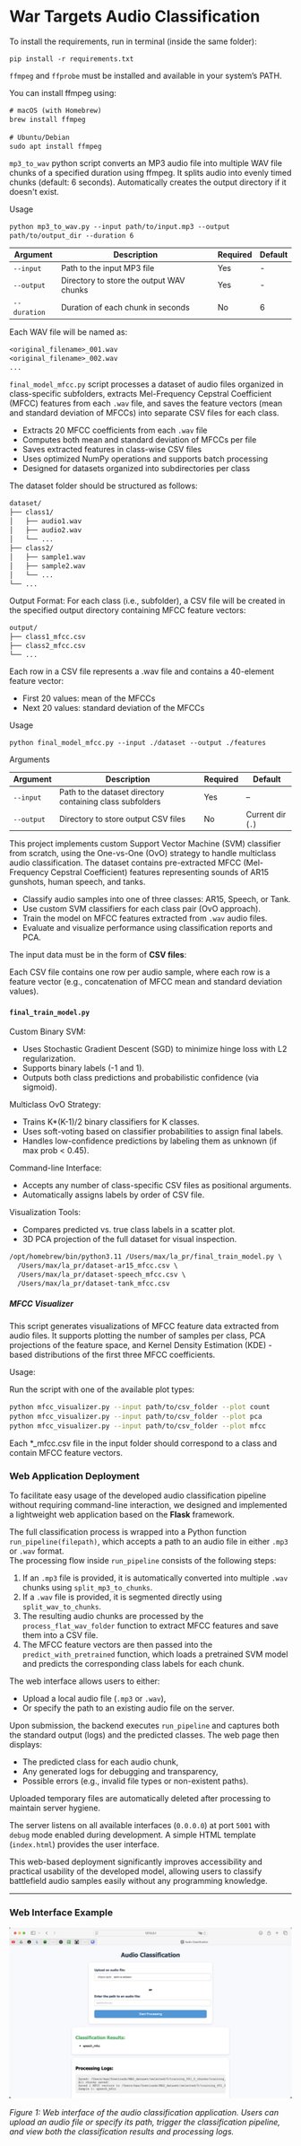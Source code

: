 # War Targets Audio Classification

To install the requirements, run in terminal (inside the same folder):
```{bash}
pip install -r requirements.txt
```
`ffmpeg` and `ffprobe` must be installed and available in your system’s PATH.

You can install ffmpeg using:
```{bash}
# macOS (with Homebrew)
brew install ffmpeg

# Ubuntu/Debian
sudo apt install ffmpeg
```


`mp3_to_wav` python script converts an MP3 audio file into multiple WAV file chunks of a specified duration using ffmpeg. It splits audio into evenly timed chunks (default: 6 seconds). Automatically creates the output directory if it doesn't exist.

Usage
```{bash}
python mp3_to_wav.py --input path/to/input.mp3 --output path/to/output_dir --duration 6
```

| Argument     | Description                                      | Required | Default |
|--------------|--------------------------------------------------|----------|---------|
| `--input`    | Path to the input MP3 file                       | Yes      | -       |
| `--output`   | Directory to store the output WAV chunks         | Yes      | -       |
| `--duration` | Duration of each chunk in seconds                | No       | 6       |


Each WAV file will be named as:
```{}
<original_filename>_001.wav
<original_filename>_002.wav
...
```

`final_model_mfcc.py`  script processes a dataset of audio files organized in class-specific subfolders, extracts Mel-Frequency Cepstral Coefficient (MFCC) features from each `.wav` file, and saves the feature vectors (mean and standard deviation of MFCCs) into separate CSV files for each class.

- Extracts 20 MFCC coefficients from each `.wav` file
- Computes both mean and standard deviation of MFCCs per file
- Saves extracted features in class-wise CSV files
- Uses optimized NumPy operations and supports batch processing
- Designed for datasets organized into subdirectories per class

The dataset folder should be structured as follows:
```{bash}
dataset/
├── class1/
│   ├── audio1.wav
│   ├── audio2.wav
│   └── ...
├── class2/
│   ├── sample1.wav
│   ├── sample2.wav
│   └── ...
└── ...
```

Output Format: For each class (i.e., subfolder), a CSV file will be created in the specified output directory containing MFCC feature vectors:

```{bash}
output/
├── class1_mfcc.csv
├── class2_mfcc.csv
└── ...
```

Each row in a CSV file represents a .wav file and contains a 40-element feature vector:
- First 20 values: mean of the MFCCs
- Next 20 values: standard deviation of the MFCCs

Usage
```{bash}
python final_model_mfcc.py --input ./dataset --output ./features
```

Arguments

| Argument   | Description                                               | Required | Default        |
|------------|-----------------------------------------------------------|----------|----------------|
| `--input`  | Path to the dataset directory containing class subfolders | Yes      | –              |
| `--output` | Directory to store output CSV files                       | No       | Current dir (`.`) |

This project implements custom Support Vector Machine (SVM) classifier from scratch, using the One-vs-One (OvO) strategy to handle multiclass audio classification. The dataset contains pre-extracted MFCC (Mel-Frequency Cepstral Coefficient) features representing sounds of AR15 gunshots, human speech, and tanks.

- Classify audio samples into one of three classes: AR15, Speech, or Tank.
- Use custom SVM classifiers for each class pair (OvO approach).
- Train the model on MFCC features extracted from `.wav` audio files.
- Evaluate and visualize performance using classification reports and PCA.

The input data must be in the form of **CSV files**:

Each CSV file contains one row per audio sample, where each row is a feature vector (e.g., concatenation of MFCC mean and standard deviation values).

#### `final_train_model.py`
Custom Binary SVM:
-   Uses Stochastic Gradient Descent (SGD) to minimize hinge loss with L2 regularization.
-   Supports binary labels (-1 and 1).
-   Outputs both class predictions and probabilistic confidence (via sigmoid).

Multiclass OvO Strategy:

- Trains K*(K-1)/2 binary classifiers for K classes.
- Uses soft-voting based on classifier probabilities to assign final labels.
- Handles low-confidence predictions by labeling them as unknown (if max prob < 0.45).

Command-line Interface:
- Accepts any number of class-specific CSV files as positional arguments.
- Automatically assigns labels by order of CSV file.

Visualization Tools:
- Compares predicted vs. true class labels in a scatter plot.
- 3D PCA projection of the full dataset for visual inspection.

```{bash}
/opt/homebrew/bin/python3.11 /Users/max/la_pr/final_train_model.py \
  /Users/max/la_pr/dataset-ar15_mfcc.csv \
  /Users/max/la_pr/dataset-speech_mfcc.csv \
  /Users/max/la_pr/dataset-tank_mfcc.csv
```

##### MFCC Visualizer

This script generates visualizations of MFCC feature data extracted from audio files. It supports plotting the number of samples per class, PCA projections of the feature space, and Kernel Density Estimation (KDE) - based distributions of the first three MFCC coefficients.

Usage:

Run the script with one of the available plot types:

```bash
python mfcc_visualizer.py --input path/to/csv_folder --plot count
python mfcc_visualizer.py --input path/to/csv_folder --plot pca
python mfcc_visualizer.py --input path/to/csv_folder --plot mfcc
```

Each *_mfcc.csv file in the input folder should correspond to a class and contain MFCC feature vectors.

### Web Application Deployment

To facilitate easy usage of the developed audio classification pipeline without requiring command-line interaction, we designed and implemented a lightweight web application based on the **Flask** framework.

The full classification process is wrapped into a Python function `run_pipeline(filepath)`, which accepts a path to an audio file in either `.mp3` or `.wav` format.  
The processing flow inside `run_pipeline` consists of the following steps:

1. If an `.mp3` file is provided, it is automatically converted into multiple `.wav` chunks using `split_mp3_to_chunks`.
2. If a `.wav` file is provided, it is segmented directly using `split_wav_to_chunks`.
3. The resulting audio chunks are processed by the `process_flat_wav_folder` function to extract MFCC features and save them into a CSV file.
4. The MFCC feature vectors are then passed into the `predict_with_pretrained` function, which loads a pretrained SVM model and predicts the corresponding class labels for each chunk.

The web interface allows users to either:
- Upload a local audio file (`.mp3` or `.wav`),
- Or specify the path to an existing audio file on the server.

Upon submission, the backend executes `run_pipeline` and captures both the standard output (logs) and the predicted classes. The web page then displays:
- The predicted class for each audio chunk,
- Any generated logs for debugging and transparency,
- Possible errors (e.g., invalid file types or non-existent paths).

Uploaded temporary files are automatically deleted after processing to maintain server hygiene.

The server listens on all available interfaces (`0.0.0.0`) at port `5001` with `debug` mode enabled during development. A simple HTML template (`index.html`) provides the user interface.

This web-based deployment significantly improves accessibility and practical usability of the developed model, allowing users to classify battlefield audio samples easily without any programming knowledge.

---

### Web Interface Example

![Web Interface Screenshot](images/index.png)

*Figure 1: Web interface of the audio classification application. Users can upload an audio file or specify its path, trigger the classification pipeline, and view both the classification results and processing logs.*
